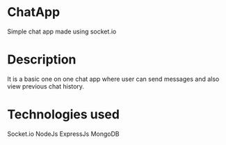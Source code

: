 # ChatApp
Simple chat app made using socket.io 

# Description
It is a basic one on one chat app where user can send messages and also view previous chat history.

# Technologies used
Socket.io
NodeJs
ExpressJs
MongoDB
